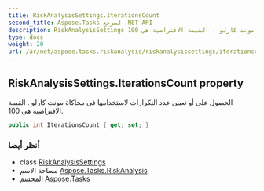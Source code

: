 ```yaml
---
title: RiskAnalysisSettings.IterationsCount
second_title: Aspose.Tasks لمرجع .NET API
description: RiskAnalysisSettings ملكية. الحصول على أو تعيين عدد التكرارات لاستخدامها في محاكاة مونت كارلو . القيمة الافتراضية هي 100.
type: docs
weight: 20
url: /ar/net/aspose.tasks.riskanalysis/riskanalysissettings/iterationscount/
---
```

## RiskAnalysisSettings.IterationsCount property

الحصول على أو تعيين عدد التكرارات لاستخدامها في محاكاة مونت كارلو . القيمة الافتراضية هي 100.

```csharp
public int IterationsCount { get; set; }
```

### أنظر أيضا

* class [RiskAnalysisSettings](../)
* مساحة الاسم [Aspose.Tasks.RiskAnalysis](../../riskanalysissettings/)
* المجسم [Aspose.Tasks](../../../)



